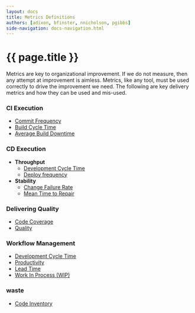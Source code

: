 ```yaml
---
layout: docs
title: Metrics Definitions
authors: [adixon, bfinster, nnicholson, pgibbs]
side-navigation: docs-navigation.html
---
```


# {{ page.title }}

Metrics are key to organizational improvement. If we do not measure, then any
attempt at improvement is aimless. Metrics, like any tool, must be used
correctly to drive the improvement we need. The following are key delivery
metrics and how they can be used and mis-used.

### CI Execution

- [Commit Frequency](./commit-frequency.html)
- [Build Cycle Time](./build-cycle-time.html)
- [Average Build Downtime](./average-build-downtime.html)

### CD Execution

- **Throughput**
  - [Development Cycle Time](./development-cycle-time.html)
  - [Deploy frequency](./deploy-frequency.html)
- **Stability**
  - [Change Failure Rate](./change-fail-rate.html)
  - [Mean Time to Repair](./mean-time-to-repair.html)

### Delivering Quality

- [Code Coverage](./code-coverage.html)
- [Quality](./quality.html)

### Workflow Management

- [Development Cycle Time](./development-cycle-time.html)
- [Productivity](./productivity.html)
- [Lead Time](./lead-time.html)
- [Work In Process (WIP)](./work-in-progress.html)

### waste

- [Code Inventory](./code-inventory.html)
